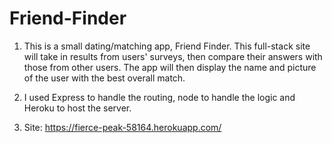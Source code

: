 # Friend-Finder
1.  This is a small dating/matching app, Friend Finder. This full-stack site will take in results from users' surveys, then compare their answers with those from other users. The app will then display the name and picture of the user with the best overall match.
2.  I used Express to handle the routing, node to handle the logic and Heroku to host the server.

3.  Site: https://fierce-peak-58164.herokuapp.com/
